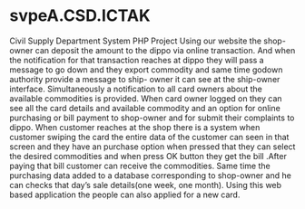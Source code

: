 # svpeA.CSD.ICTAK
Civil Supply Department System  PHP Project
Using our website the shop-owner can deposit the amount to the dippo via online transaction. And when the notification for that transaction reaches at dippo they will pass a message to go down and they export commodity and same time godown authority provide a message to ship- owner it can see at the ship-owner interface. Simultaneously a notification to all card owners about the available commodities is provided. When card owner logged on they can see all the card details and available commodity and an option for online purchasing or bill payment to shop-owner and for submit their complaints to dippo. When customer reaches at the shop there is a system when customer swiping the card the entire data of the customer can seen in that screen and they have an purchase option when pressed that they can select the desired commodities and when press OK button they get the bill .After paying that bill customer can receive the commodities. Same time the purchasing data added to a database corresponding to shop-owner and he can checks that day’s sale details(one week, one month). Using this web based application the people can also applied for a new card.
